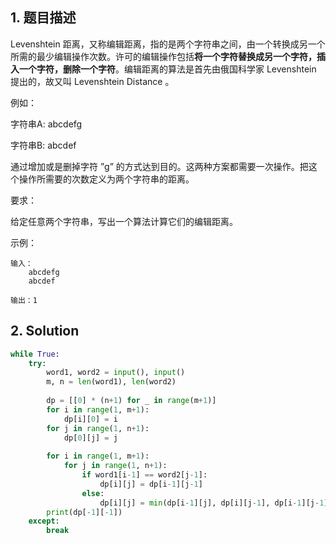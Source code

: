 ## 1. 题目描述

Levenshtein 距离，又称编辑距离，指的是两个字符串之间，由一个转换成另一个所需的最少编辑操作次数。许可的编辑操作包括**将一个字符替换成另一个字符，插入一个字符，删除一个字符**。编辑距离的算法是首先由俄国科学家 Levenshtein 提出的，故又叫 Levenshtein Distance 。

例如：

字符串A: abcdefg

字符串B: abcdef

通过增加或是删掉字符 ”g” 的方式达到目的。这两种方案都需要一次操作。把这个操作所需要的次数定义为两个字符串的距离。

要求：

给定任意两个字符串，写出一个算法计算它们的编辑距离。



示例：

```
输入：
    abcdefg
    abcdef

输出：1
```



## 2. Solution

```python
while True:
    try:
        word1, word2 = input(), input()
        m, n = len(word1), len(word2)
        
        dp = [[0] * (n+1) for _ in range(m+1)]
        for i in range(1, m+1):
            dp[i][0] = i 
        for j in range(1, n+1):
            dp[0][j] = j 
            
        for i in range(1, m+1):
            for j in range(1, n+1):
                if word1[i-1] == word2[j-1]:
                    dp[i][j] = dp[i-1][j-1]
                else:
                    dp[i][j] = min(dp[i-1][j], dp[i][j-1], dp[i-1][j-1])+1
        print(dp[-1][-1])
    except:
        break
```

